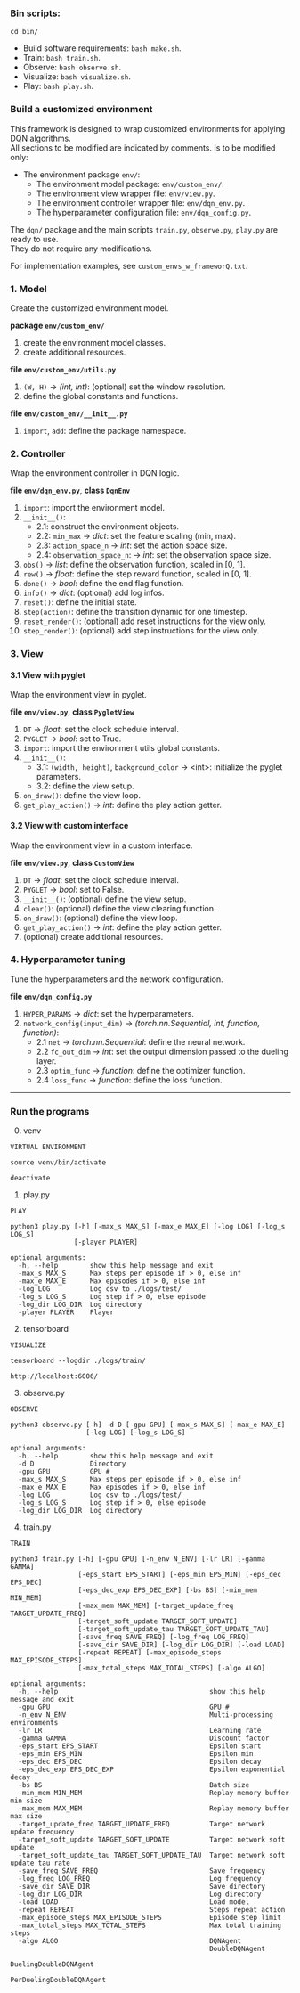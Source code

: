 ### Bin scripts:  

`cd bin/`  

- Build software requirements: `bash make.sh`.  
- Train: `bash train.sh`.  
- Observe: `bash observe.sh`.  
- Visualize: `bash visualize.sh`.  
- Play: `bash play.sh`.  

### Build a customized environment

This framework is designed to wrap customized environments for applying DQN algorithms.  
All sections to be modified are indicated by comments. Is to be modified only:  
- The environment package `env/`:  
	- The environment model package: `env/custom_env/`.  
	- The environment view wrapper file: `env/view.py`.  
	- The environment controller wrapper file: `env/dqn_env.py`.  
	- The hyperparameter configuration file: `env/dqn_config.py`.  

The `dqn/` package and the main scripts `train.py`, `observe.py`, `play.py` are ready to use.  
They do not require any modifications.  

For implementation examples, see `custom_envs_w_frameworQ.txt`.  

### 1. Model

Create the customized environment model.  

**package `env/custom_env/`**  
1. create the environment model classes.  
2. create additional resources.  

**file `env/custom_env/utils.py`**  
1. `(W, H)` -> _(int, int)_: (optional) set the window resolution.  
2. define the global constants and functions.  

**file `env/custom_env/__init__.py`**  
1. `import`, `add`: define the package namespace.  

### 2. Controller

Wrap the environment controller in DQN logic.  

**file `env/dqn_env.py`**, **class `DqnEnv`**   
1. `import`: import the environment model.  
2. `__init__()`:  
    - 2.1: construct the environment objects.  
    - 2.2: `min_max` -> _dict_: set the feature scaling (min, max).  
    - 2.3: `action_space_n` -> _int_: set the action space size.  
    - 2.4: `observation_space_n`: -> _int_: set the observation space size.  
3. `obs()` -> _list_: define the observation function, scaled in [0, 1].  
4. `rew()` -> _float_: define the step reward function, scaled in [0, 1].  
5. `done()` -> _bool_: define the end flag function.  
6. `info()` -> _dict_: (optional) add log infos.  
7. `reset()`: define the initial state.  
8. `step(action)`: define the transition dynamic for one timestep.  
9. `reset_render()`: (optional) add reset instructions for the view only.  
10. `step_render()`: (optional) add step instructions for the view only.  

### 3. View

#### 3.1 View with pyglet

Wrap the environment view in pyglet.  

**file `env/view.py`**, **class `PygletView`**   
1. `DT` -> _float_: set the clock schedule interval.
2. `PYGLET` -> _bool_: set to True.  
3. `import`: import the environment utils global constants.  
4. `__init__()`:  
    - 3.1: `(width, height)`, `background_color` -> \<int>: initialize the pyglet parameters.  
    - 3.2: define the view setup.  
5. `on_draw()`: define the view loop.  
6. `get_play_action()` -> _int_: define the play action getter.  

#### 3.2 View with custom interface

Wrap the environment view in a custom interface.  

**file `env/view.py`**, **class `CustomView`**   
1. `DT` -> _float_: set the clock schedule interval.
2. `PYGLET` -> _bool_: set to False.  
3. `__init__()`: (optional) define the view setup. 
4. `clear()`: (optional) define the view clearing function.   
5. `on_draw()`: (optional) define the view loop.  
6. `get_play_action()` -> _int_: define the play action getter.  
7. (optional) create additional resources.  

### 4. Hyperparameter tuning

Tune the hyperparameters and the network configuration.  

**file `env/dqn_config.py`**   
1. `HYPER_PARAMS` -> _dict_: set the hyperparameters.  
2. `network_config(input_dim)` -> _(torch.nn.Sequential, int, function, function)_:  
    - 2.1 `net` -> _torch.nn.Sequential_: define the neural network.  
    - 2.2 `fc_out_dim` -> _int_: set the output dimension passed to the dueling layer.  
    - 2.3 `optim_func` -> _function_: define the optimizer function.  
    - 2.4 `loss_func` -> _function_: define the loss function.  

****

### Run the programs

0. venv
```
VIRTUAL ENVIRONMENT

source venv/bin/activate

deactivate
```

1. play.py
```
PLAY

python3 play.py [-h] [-max_s MAX_S] [-max_e MAX_E] [-log LOG] [-log_s LOG_S]
                [-player PLAYER]

optional arguments:
  -h, --help        show this help message and exit
  -max_s MAX_S      Max steps per episode if > 0, else inf
  -max_e MAX_E      Max episodes if > 0, else inf
  -log LOG          Log csv to ./logs/test/
  -log_s LOG_S      Log step if > 0, else episode
  -log_dir LOG_DIR  Log directory
  -player PLAYER    Player
```

2. tensorboard
```
VISUALIZE

tensorboard --logdir ./logs/train/

http://localhost:6006/
```

3. observe.py
```
OBSERVE

python3 observe.py [-h] -d D [-gpu GPU] [-max_s MAX_S] [-max_e MAX_E]
                   [-log LOG] [-log_s LOG_S]

optional arguments:
  -h, --help        show this help message and exit
  -d D              Directory
  -gpu GPU          GPU #
  -max_s MAX_S      Max steps per episode if > 0, else inf
  -max_e MAX_E      Max episodes if > 0, else inf
  -log LOG          Log csv to ./logs/test/
  -log_s LOG_S      Log step if > 0, else episode
  -log_dir LOG_DIR  Log directory
```

4. train.py
```
TRAIN

python3 train.py [-h] [-gpu GPU] [-n_env N_ENV] [-lr LR] [-gamma GAMMA]
                 [-eps_start EPS_START] [-eps_min EPS_MIN] [-eps_dec EPS_DEC]
                 [-eps_dec_exp EPS_DEC_EXP] [-bs BS] [-min_mem MIN_MEM]
                 [-max_mem MAX_MEM] [-target_update_freq TARGET_UPDATE_FREQ]
                 [-target_soft_update TARGET_SOFT_UPDATE]
                 [-target_soft_update_tau TARGET_SOFT_UPDATE_TAU]
                 [-save_freq SAVE_FREQ] [-log_freq LOG_FREQ]
                 [-save_dir SAVE_DIR] [-log_dir LOG_DIR] [-load LOAD]
                 [-repeat REPEAT] [-max_episode_steps MAX_EPISODE_STEPS]
                 [-max_total_steps MAX_TOTAL_STEPS] [-algo ALGO]

optional arguments:
  -h, --help                                      show this help message and exit
  -gpu GPU                                        GPU #
  -n_env N_ENV                                    Multi-processing environments
  -lr LR                                          Learning rate
  -gamma GAMMA                                    Discount factor
  -eps_start EPS_START                            Epsilon start
  -eps_min EPS_MIN                                Epsilon min
  -eps_dec EPS_DEC                                Epsilon decay
  -eps_dec_exp EPS_DEC_EXP                        Epsilon exponential decay
  -bs BS                                          Batch size
  -min_mem MIN_MEM                                Replay memory buffer min size
  -max_mem MAX_MEM                                Replay memory buffer max size
  -target_update_freq TARGET_UPDATE_FREQ          Target network update frequency
  -target_soft_update TARGET_SOFT_UPDATE          Target network soft update
  -target_soft_update_tau TARGET_SOFT_UPDATE_TAU  Target network soft update tau rate
  -save_freq SAVE_FREQ                            Save frequency
  -log_freq LOG_FREQ                              Log frequency
  -save_dir SAVE_DIR                              Save directory
  -log_dir LOG_DIR                                Log directory
  -load LOAD                                      Load model
  -repeat REPEAT                                  Steps repeat action
  -max_episode_steps MAX_EPISODE_STEPS            Episode step limit
  -max_total_steps MAX_TOTAL_STEPS                Max total training steps
  -algo ALGO                                      DQNAgent 
                                                  DoubleDQNAgent 
                                                  DuelingDoubleDQNAgent
                                                  PerDuelingDoubleDQNAgent
```
